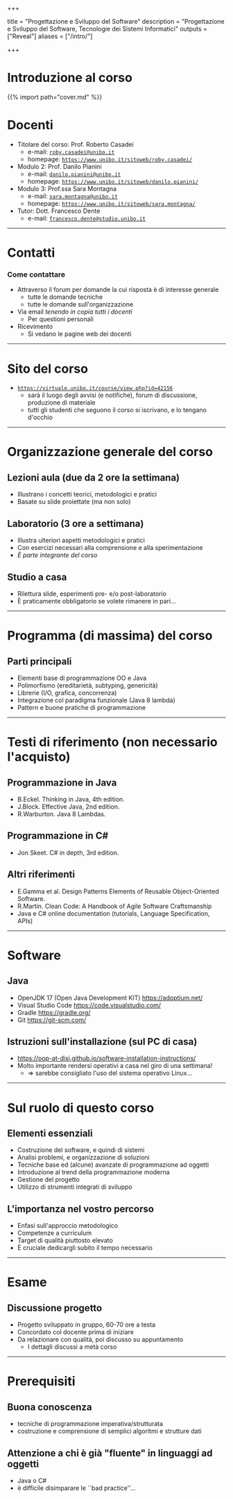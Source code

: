  
+++

title = "Progettazione e Sviluppo del Software"
description = "Progettazione e Sviluppo del Software, Tecnologie dei Sistemi Informatici"
outputs = ["Reveal"]
aliases = ["/intro/"]

+++

# Introduzione al corso

{{% import path="cover.md" %}}

# Docenti

* Titolare del corso: Prof. Roberto Casadei
  * e-mail: [`roby.casadei@unibo.it`](mailto:roby.casadei@unibo.it)
  * homepage: [`https://www.unibo.it/sitoweb/roby.casadei/`](https://www.unibo.it/sitoweb/roby.casadei/)
* Modulo 2: Prof. Danilo Pianini
  * e-mail: [`danilo.pianini@unibo.it`](mailto:danilo.pianini@unibo.it)
  * homepage: [`https://www.unibo.it/sitoweb/danilo.pianini/`](https://www.unibo.it/sitoweb/danilo.pianini)
* Modulo 3: Prof.ssa Sara Montagna
  * e-mail: [`sara.montagna@unibo.it`](mailto:sara.montagna@unibo.it)
  * homepage: [`https://www.unibo.it/sitoweb/sara.montagna/`](https://www.unibo.it/sitoweb/sara.montagna)
* Tutor: Dott. Francesco Dente
  * e-mail: [`francesco.dente@studio.unibo.it`](mailto:francesco.dente@studio.unibo.it)

---

# Contatti

### Come contattare
* Attraverso il forum per domande la cui risposta è di interesse generale
  * tutte le domande tecniche
  * tutte le domande sull'organizzazione
* Via email *tenendo in copia tutti i docenti*
  * Per questioni personali
* Ricevimento
  * Si vedano le pagine web dei docenti

---

# Sito del corso

* [`https://virtuale.unibo.it/course/view.php?id=42156`](https://virtuale.unibo.it/course/view.php?id=42156)
  * sarà il luogo degli avvisi (e notifiche), forum di discussione, produzione di materiale
  * tutti gli studenti che seguono il corso si iscrivano, e lo tengano d'occhio

---

# Organizzazione generale del corso
  ## Lezioni aula (due da 2 ore la settimana)
  * Illustrano i concetti teorici, metodologici e pratici
  * Basate su slide proiettate (ma non solo)

  ## Laboratorio (3 ore a settimana)
  * Illustra ulteriori aspetti metodologici e pratici
  * Con esercizi necessari alla comprensione e alla sperimentazione
  * *È parte integrante del corso*

  ## Studio a casa
  * Rilettura slide, esperimenti pre- e/o post-laboratorio
  * È praticamente obbligatorio se volete rimanere in pari...

---

# Programma (di massima) del corso
  ## Parti principali
  * Elementi base di programmazione OO e Java
  * Polimorfismo (ereditarietà, subtyping, genericità)
  * Librerie (I/O, grafica, concorrenza)
  * Integrazione col paradigma funzionale (Java 8 lambda)
  * Pattern e buone pratiche di programmazione

---

# Testi di riferimento (non necessario l'acquisto)
  ## Programmazione in Java
  * B.Eckel. Thinking in Java, 4th edition.
  * J.Block. Effective Java, 2nd edition.
  * R.Warburton. Java 8 Lambdas.

  ## Programmazione in C\#
  * Jon Skeet. C\# in depth, 3rd edition.

  ## Altri riferimenti
  * E.Gamma et al. Design Patterns Elements of Reusable Object-Oriented Software.
  * R.Martin. Clean Code: A Handbook of Agile Software Craftsmanship
  * Java e C\# online documentation (tutorials, Language Specification, APIs)

---

# Software
## Java
* OpenJDK 17 (Open Java Development KIT) https://adoptium.net/
* Visual Studio Code https://code.visualstudio.com/
* Gradle https://gradle.org/
* Git https://git-scm.com/

## Istruzioni sull'installazione (sul PC di casa)
* https://oop-at-disi.github.io/software-installation-instructions/
* Molto importante rendersi operativi a casa nel giro di una settimana!
  * $\Rightarrow$ sarebbe consigliato l'uso del sistema operativo Linux...

---

# Sul ruolo di questo corso
## Elementi essenziali
* Costruzione del software, e quindi di sistemi
* Analisi problemi, e organizzazione di soluzioni
* Tecniche base ed (alcune) avanzate di programmazione ad oggetti
* Introduzione al trend della programmazione moderna
* Gestione del progetto
* Utilizzo di strumenti integrati di sviluppo

## L'importanza nel vostro percorso
* Enfasi sull'approccio metodologico
* Competenze a curriculum
* Target di qualità piuttosto elevato
* È cruciale dedicargli subito il tempo necessario

---

# Esame

## Discussione progetto
* Progetto sviluppato in gruppo, 60-70 ore a testa
* Concordato col docente prima di iniziare
* Da relazionare con qualità, poi discusso su appuntamento
  * I dettagli discussi a metà corso

---

# Prerequisiti

## Buona conoscenza
* tecniche di programmazione imperativa/strutturata
* costruzione e comprensione di semplici algoritmi e strutture dati

## Attenzione a chi è già "fluente" in linguaggi ad oggetti
* Java o C#
* è difficile disimparare le ``bad practice''...
